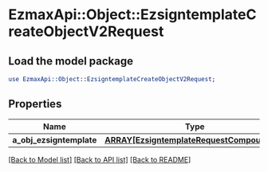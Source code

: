# EzmaxApi::Object::EzsigntemplateCreateObjectV2Request

## Load the model package
```perl
use EzmaxApi::Object::EzsigntemplateCreateObjectV2Request;
```

## Properties
Name | Type | Description | Notes
------------ | ------------- | ------------- | -------------
**a_obj_ezsigntemplate** | [**ARRAY[EzsigntemplateRequestCompoundV2]**](EzsigntemplateRequestCompoundV2.md) |  | 

[[Back to Model list]](../README.md#documentation-for-models) [[Back to API list]](../README.md#documentation-for-api-endpoints) [[Back to README]](../README.md)


